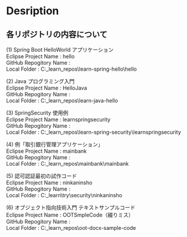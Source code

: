 # Desription
## 各リポジトリの内容について

(1) Spring Boot HelloWorld アプリケーション  
Eclipse Project Name : hello  
GitHub Repogitory Name :  
Local Folder : C:\_learn_repos\learn-spring-hello\hello  

(2) Java プログラミング入門  
Eclipse Project Name : HelloJava  
GitHub Repogitory Name :  
Local Folder : C:\_learn_repos\learn-java-hello  

(3) SpringSecurity 使用例  
Eclipse Project Name : learnspringsecurity  
GitHub Repogitory Name :  
Local Folder : C:\_learn_repos\learn-spring-security\learnspringsecurity  

(4) 例「取引銀行管理アプリケーション」  
Eclipse Project Name : mainbank  
GitHub Repogitory Name :  
Local Folder : C:\_learn_repos\mainbank\mainbank  

(5) 認可認証最初の試作コード  
Eclipse Project Name : ninkaninsho  
GitHub Repogitory Name :  
Local Folder : C:\_learn\try\security\ninkaninsho  

(6) オブジェクト指向技術入門 テキストサンプルコード  
Eclipse Project Name : OOTSmpleCode（綴りミス）  
GitHub Repogitory Name :  
Local Folder : C:\_learn_repos\oot-docx-sample-code  
